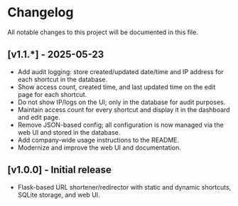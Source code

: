 # Changelog

All notable changes to this project will be documented in this file.

## [v1.1.*] - 2025-05-23
- Add audit logging: store created/updated date/time and IP address for each shortcut in the database.
- Show access count, created time, and last updated time on the edit page for each shortcut.
- Do not show IP/logs on the UI; only in the database for audit purposes.
- Maintain access count for every shortcut and display it in the dashboard and edit page.
- Remove JSON-based config; all configuration is now managed via the web UI and stored in the database.
- Add company-wide usage instructions to the README.
- Modernize and improve the web UI and documentation.

## [v1.0.0] - Initial release
- Flask-based URL shortener/redirector with static and dynamic shortcuts, SQLite storage, and web UI.
